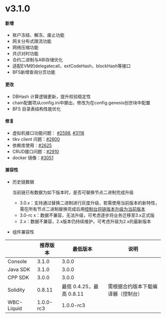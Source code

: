 # v3.1.0

#### 新增

* 账户冻结、解冻、废止功能
* 网关分布式限流功能
* 网络压缩功能
* 共识对时功能
* 合约二进制与ABI存储优化
* 适配EVM的delegatecall，extCodeHash，blockHash等接口
* BFS新增查询分页功能

#### 更改

* DBHash 计算逻辑更新，提升校验稳定性
* chain配置项从config.ini中挪出，修改为在config.genesis创世块中配置
* BFS 目录表结构性能优化

#### 修复

* 虚拟机接口功能问题： [#2598](https://github.com/FISCO-BCOS/FISCO-BCOS/issues/2598), [#3118](https://github.com/FISCO-BCOS/FISCO-BCOS/issues/3118)
* tikv client 问题：[#2600](https://github.com/FISCO-BCOS/FISCO-BCOS/issues/2598)
* 依赖库使用：[#2625](https://github.com/FISCO-BCOS/FISCO-BCOS/issues/2625)
* CRUD接口问题：[#2910](https://github.com/FISCO-BCOS/FISCO-BCOS/issues/2910)
* docker 镜像：[#3051](https://github.com/FISCO-BCOS/FISCO-BCOS/issues/3051)

#### 兼容性

* 历史链数据

  当前链已有数据为如下版本时，是否可替换节点二进制完成升级

  * 3.0.x：支持通过替换二进制进行灰度升级，若需使用当前版本的新特性，需在所有节点二进制替换完成后用[控制台将链版本升级为当前版本](https://fisco-bcos-doc.readthedocs.io/zh_CN/latest/docs/develop/console/console_commands.html#setsystemconfigbykey)
  * 3.0-rc x：数据不兼容，无法升级，可考虑逐步将业务迁移至3.x正式版
  * 2.x：数据不兼容，2.x版本仍持续维护，可考虑升级为2.x的最新版本

* 组件兼容性

|            | 推荐版本  | 最低版本                 | 说明                               |
| ---------- | --------- | ------------------------ | ---------------------------------- |
| Console    | 3.1.0     | 3.0.0                    |                                    |
| Java SDK   | 3.1.0     | 3.0.0                    |                                    |
| CPP SDK    | 3.0.0     | 3.0.0                    |                                    |
| Solidity   | 0.8.11    | 最低 0.4.25，最高 0.8.11 | 需根据合约版本下载编译器（控制台） |
| WBC-Liquid | 1.0.0-rc3 | 1.0.0-rc3                |                                    |


